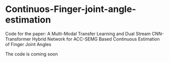 # Continuos-Finger-joint-angle-estimation
Code for the paper: A Multi-Modal Transfer Learning and Dual Stream CNN-Transformer Hybrid Network for ACC-SEMG Based Continuous Estimation of Finger Joint Angles

The code is coming soon
